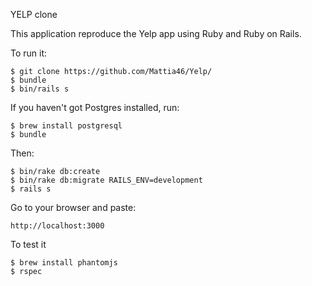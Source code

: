 YELP clone

This application reproduce the Yelp app using Ruby and Ruby on Rails.

To run it:
```
$ git clone https://github.com/Mattia46/Yelp/
$ bundle
$ bin/rails s
```
If you haven't got Postgres installed, run:

```
$ brew install postgresql
$ bundle
```
Then:
```
$ bin/rake db:create
$ bin/rake db:migrate RAILS_ENV=development
$ rails s
```

Go to your browser and paste:
```
http://localhost:3000
```
To test it
```
$ brew install phantomjs
$ rspec
```

